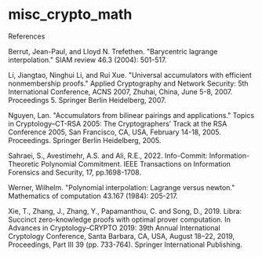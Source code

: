 # misc_crypto_math

References

Berrut, Jean-Paul, and Lloyd N. Trefethen. "Barycentric lagrange interpolation." SIAM review 46.3 (2004): 501-517.

Li, Jiangtao, Ninghui Li, and Rui Xue. "Universal accumulators with efficient nonmembership proofs." Applied Cryptography and Network Security: 5th International Conference, ACNS 2007, Zhuhai, China, June 5-8, 2007. Proceedings 5. Springer Berlin Heidelberg, 2007.

Nguyen, Lan. "Accumulators from bilinear pairings and applications." Topics in Cryptology–CT-RSA 2005: The Cryptographers’ Track at the RSA Conference 2005, San Francisco, CA, USA, February 14-18, 2005. Proceedings. Springer Berlin Heidelberg, 2005.

Sahraei, S., Avestimehr, A.S. and Ali, R.E., 2022. Info-Commit: Information-Theoretic Polynomial Commitment. IEEE Transactions on Information Forensics and Security, 17, pp.1698-1708.

Werner, Wilhelm. "Polynomial interpolation: Lagrange versus newton." Mathematics of computation 43.167 (1984): 205-217.

Xie, T., Zhang, J., Zhang, Y., Papamanthou, C. and Song, D., 2019. Libra: Succinct zero-knowledge proofs with optimal prover computation. In Advances in Cryptology–CRYPTO 2019: 39th Annual International Cryptology Conference, Santa Barbara, CA, USA, August 18–22, 2019, Proceedings, Part III 39 (pp. 733-764). Springer International Publishing.
